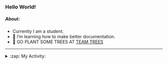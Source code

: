 ### Hello World!

##### About:
- Currently I am a student.
- 🌱 I’m learning how to make better documentation.
- 🌱 GO PLANT SOME TREES AT [TEAM TREES](https://teamtrees.org/)

---
<details>
  <summary>:zap: My Activity:</summary>
  
<!--START_SECTION:waka-->
![Code Time](http://img.shields.io/badge/Code%20Time-1%2C107%20hrs%2028%20mins-blue)

**I'm a Night 🦉** 

```text
🌞 Morning                1272 commits        ██░░░░░░░░░░░░░░░░░░░░░░░   08.80 % 
🌆 Daytime                5143 commits        █████████░░░░░░░░░░░░░░░░   35.59 % 
🌃 Evening                4144 commits        ███████░░░░░░░░░░░░░░░░░░   28.67 % 
🌙 Night                  3893 commits        ███████░░░░░░░░░░░░░░░░░░   26.94 % 
```
📅 **I'm Most Productive on Wednesday** 

```text
Monday                   2227 commits        ████░░░░░░░░░░░░░░░░░░░░░   15.41 % 
Tuesday                  1740 commits        ███░░░░░░░░░░░░░░░░░░░░░░   12.04 % 
Wednesday                3429 commits        ██████░░░░░░░░░░░░░░░░░░░   23.73 % 
Thursday                 1737 commits        ███░░░░░░░░░░░░░░░░░░░░░░   12.02 % 
Friday                   1435 commits        ██░░░░░░░░░░░░░░░░░░░░░░░   09.93 % 
Saturday                 1317 commits        ██░░░░░░░░░░░░░░░░░░░░░░░   09.11 % 
Sunday                   2567 commits        ████░░░░░░░░░░░░░░░░░░░░░   17.76 % 
```


📊 **This Week I Spent My Time On** 

```text
🔥 Editors: 
VS Code                  15 hrs 56 mins      █████████████████████████   100.00 % 

🐱‍💻 Projects: 
praise                   11 hrs 3 mins       █████████████████░░░░░░░░   69.36 % 
skillgraff               2 hrs 48 mins       ████░░░░░░░░░░░░░░░░░░░░░   17.61 % 
CSF22                    2 hrs 4 mins        ███░░░░░░░░░░░░░░░░░░░░░░   13.02 % 
```


 Last Updated on 16/04/2023 22:08:28 UTC
<!--END_SECTION:waka-->
</details>
